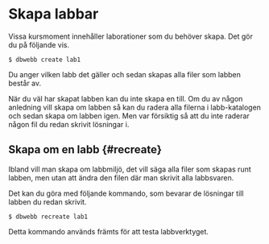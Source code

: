 Skapa labbar
==================================

Vissa kursmoment innehåller laborationer som du behöver skapa. Det gör du på följande vis.

```text
$ dbwebb create lab1
```

Du anger vilken labb det gäller och sedan skapas alla filer som labben består av.

När du väl har skapat labben kan du inte skapa en till. Om du av någon anledning vill skapa om labben så kan du radera alla filerna i labb-katalogen och sedan skapa om labben igen. Men var försiktig så att du inte raderar någon fil du redan skrivit lösningar i.



Skapa om en labb {#recreate}
----------------------------------

Ibland vill man skapa om labbmiljö, det vill säga alla filer som skapas runt labben, men utan att ändra den filen där man skrivit alla labbsvaren.

Det kan du göra med följande kommando, som bevarar de lösningar till labben du redan skrivit.

```text
$ dbwebb recreate lab1
```

Detta kommando används främts för att testa labbverktyget.
